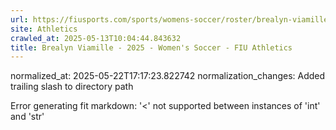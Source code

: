 ```yaml
---
url: https://fiusports.com/sports/womens-soccer/roster/brealyn-viamille/13235/
site: Athletics
crawled_at: 2025-05-13T10:04:44.843632
title: Brealyn Viamille - 2025 - Women's Soccer - FIU Athletics
---
```

normalized_at: 2025-05-22T17:17:23.822742
normalization_changes: Added trailing slash to directory path

Error generating fit markdown: '<' not supported between instances of 'int' and 'str'